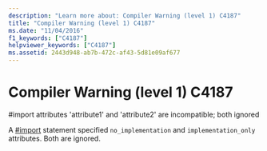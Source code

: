 ```yaml
---
description: "Learn more about: Compiler Warning (level 1) C4187"
title: "Compiler Warning (level 1) C4187"
ms.date: "11/04/2016"
f1_keywords: ["C4187"]
helpviewer_keywords: ["C4187"]
ms.assetid: 2443d948-ab7b-472c-af43-5d81e09af677
---
```

# Compiler Warning (level 1) C4187

\#import attributes 'attribute1' and 'attribute2' are incompatible; both ignored

A [#import](../../preprocessor/hash-import-directive-cpp.md) statement specified `no_implementation` and `implementation_only` attributes. Both are ignored.

